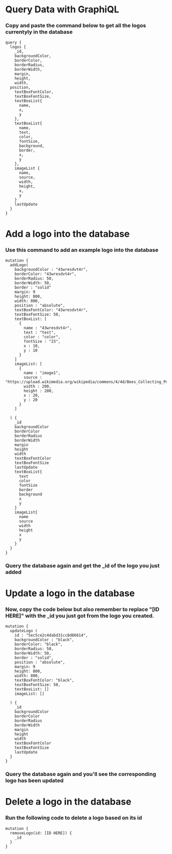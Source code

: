 # Query Data with GraphiQL
### Copy and paste the command below to get all the logos currentyly in the database

    query {
      logos {
        _id,
        backgroundColor,
        borderColor,
        borderRadius,
        borderWidth,
        margin,
        height,
        width,
      position,	
        textBoxFontColor,
        textBoxFontSize,
        textBoxList{
          name,
          x,
          y
        },
        textBoxList{
          name,
          text,
          color,
          fontSize,
          background,
          border,
          x,
          y
        },
        imageList {
          name,
          source,
          width,
          height,
          x,
          y
        }
        lastUpdate
      }
    }
#
# Add a logo into the database

### Use this command to add an example logo into the database

    mutation {
      addLogo(
        backgroundColor : "43wresdvt4r",
        borderColor: "43wresdvt4r",
        borderRadius: 50,
        borderWidth: 50,
        border : "solid"
        margin: 9
        height: 800,
        width: 800,
        position : "absolute",
        textBoxFontColor: "43wresdvt4r",
        textBoxFontSize: 50,
        textBoxList: [
          {
            name : "43wresdvt4r",
            text : "test",
            color : "color",
            fontSize : "23",
            x : 10,
            y : 10
          }
        ]
        imageList: [
          {
            name : "image1",
            source : "https://upload.wikimedia.org/wikipedia/commons/4/4d/Bees_Collecting_Pollen_cropped.jpg",
            width : 200,
            height : 200,
            x : 20,
            y : 20
          }
        ]
      
      ) {
        _id
        backgroundColor
        borderColor
        borderRadius
        borderWidth
        margin
        height
        width
        textBoxFontColor
        textBoxFontSize
        lastUpdate
        textBoxList{
          text
          color
          fontSize
          border
          background
          x
          y
        }
        imageList{
          name
          source
          width
          height
          x
          y
        }
      }
    }


### Query the database again and get the _id of the logo you just added

#
# Update a logo in the database
### Now, copy the code below but also remember to replace "[ID HERE]" with the _id you just got from the logo you created.

    mutation {
      updateLogo (
        id : "5ec5ce2c4dabd31cc8d86614",
        backgroundColor : "black",
        borderColor: "black",
        borderRadius: 50,
        borderWidth: 50,
        border : "solid",
        position : "absolute",
        margin: 9
        height: 800,
        width: 800,
        textBoxFontColor: "black",
        textBoxFontSize: 50,
        textBoxList: []
        imageList: []
      
      ) {
        _id
        backgroundColor
        borderColor
        borderRadius
        borderWidth
        margin
        height
        width
        textBoxFontColor
        textBoxFontSize
        lastUpdate
      }
    }

### Query the database again and you'll see the corresponding logo has been updated

#
# Delete a logo in the database

### Run the following code to delete a logo based on its id
    mutation {
      removeLogo(id: [ID HERE]) {
        _id
      }
    }
